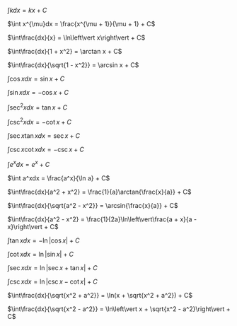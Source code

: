 $\int kdx = kx + C$

$\int x^{\mu}dx = \frac{x^{\mu + 1}}{\mu + 1} + C$

$\int\frac{dx}{x} = \ln\left\vert x\right\vert + C$

$\int\frac{dx}{1 + x^2} = \arctan x + C$

$\int\frac{dx}{\sqrt{1 - x^2}} = \arcsin x + C$

$\int\cos xdx = \sin x + C$

$\int\sin xdx = -\cos x + C$

$\int\sec^2 xdx = \tan x + C$

$\int\csc^2 xdx = -\cot x + C$

$\int\sec x\tan xdx = \sec x + C$

$\int\csc x\cot xdx = -\csc x + C$

$\int e^xdx = e^x + C$

$\int a^xdx = \frac{a^x}{\ln a} + C$

$\int\frac{dx}{a^2 + x^2} = \frac{1}{a}\arctan{\frac{x}{a}} + C$

$\int\frac{dx}{\sqrt{a^2 - x^2}} = \arcsin{\frac{x}{a}} + C$

$\int\frac{dx}{a^2 - x^2} = \frac{1}{2a}\ln\left\vert\frac{a + x}{a - x}\right\vert + C$

$\int\tan xdx = -\ln\left\vert \cos x\right\vert + C$

$\int\cot xdx = \ln\left\vert\sin x\right\vert + C$

$\int\sec xdx = \ln\left\vert\sec x + \tan x\right\vert + C$

$\int\csc xdx = \ln\left\vert\csc x - \cot x\right\vert + C$

$\int\frac{dx}{\sqrt{x^2 + a^2}} = \ln(x + \sqrt{x^2 + a^2}) + C$

$\int\frac{dx}{\sqrt{x^2 - a^2}} = \ln\left\vert x + \sqrt{x^2 - a^2}\right\vert + C$
